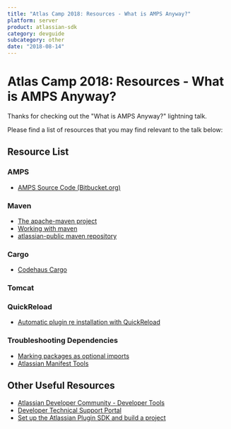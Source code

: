 ```yaml
---
title: "Atlas Camp 2018: Resources - What is AMPS Anyway?"
platform: server
product: atlassian-sdk
category: devguide
subcategory: other
date: "2018-08-14"
---
```


# Atlas Camp 2018: Resources - What is AMPS Anyway?

Thanks for checking out the "What is AMPS Anyway?" lightning talk. 

Please find a list of resources that you may find relevant to the talk below:

## Resource List

### AMPS
- [AMPS Source Code (Bitbucket.org)](https://bitbucket.org/atlassian/amps/src/6.3-stable/)

### Maven
- [The apache-maven project](https://maven.apache.org/index.html)
- [Working with maven](https://developer.atlassian.com/server/framework/atlassian-sdk/working-with-maven/)
- [atlassian-public maven repository](https://packages.atlassian.com/maven/repository/public)

### Cargo 
- [Codehaus Cargo](https://codehaus-cargo.github.io/cargo/Home.html) 

### Tomcat

### QuickReload
- [Automatic plugin re installation with QuickReload](https://developer.atlassian.com/server/framework/atlassian-sdk/automatic-plugin-reinstallation-with-quickreload/)

### Troubleshooting Dependencies
- [Marking packages as optional imports](https://developer.atlassian.com/server/framework/atlassian-sdk/marking-packages-as-optional-imports/) 
- [Atlassian Manifest Tools](https://bitbucket.org/atlassianlabs/mftools/src/master/)

## Other Useful Resources

- [Atlassian Developer Community - Developer Tools](https://community.developer.atlassian.com/c/atlassian-developer-tools)
- [Developer Technical Support Portal](https://ecosystem.atlassian.net/servicedesk/customer/portal/14)
- [Set up the Atlassian Plugin SDK and build a project](https://developer.atlassian.com/server/framework/atlassian-sdk/set-up-the-atlassian-plugin-sdk-and-build-a-project/)